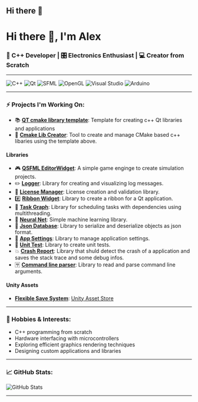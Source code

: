 ## Hi there 👋

<!--
**KROIA/KROIA** is a ✨ _special_ ✨ repository because its `README.md` (this file) appears on your GitHub profile.

Here are some ideas to get you started:

- 🔭 I’m currently working on ...
- 🌱 I’m currently learning ...
- 👯 I’m looking to collaborate on ...
- 🤔 I’m looking for help with ...
- 💬 Ask me about ...
- 📫 How to reach me: ...
- 😄 Pronouns: ...
- ⚡ Fun fact: ...
-->



# Hi there 👋, I'm Alex

### 🔧 C++ Developer | 🎛 Electronics Enthusiast | 💻 Creator from Scratch 

---

<!-- ### 🛠 Tech Stack -->

![C++](https://img.shields.io/badge/C++-00599C?style=for-the-badge&logo=cplusplus&logoColor=white)
![Qt](https://img.shields.io/badge/Qt-41CD52?style=for-the-badge&logo=qt&logoColor=white)
![SFML](https://img.shields.io/badge/SFML-8CC4D7?style=for-the-badge&logo=sfml&logoColor=white)
![OpenGL](https://img.shields.io/badge/OpenGL-5586A4?style=for-the-badge&logo=opengl&logoColor=white)
![Visual Studio](https://img.shields.io/badge/Visual%20Studio-5C2D91?style=for-the-badge&logo=visual%20studio&logoColor=white)
![Arduino](https://img.shields.io/badge/Arduino-00979D?style=for-the-badge&logo=arduino&logoColor=white)

---

### ⚡ Projects I'm Working On:

- 📚 **[QT cmake library template](https://github.com/KROIA/QT_cmake_library_template)**: Template for creating c++ Qt libraries and applications
- 🔧 **[Cmake Lib Creator](https://github.com/KROIA/CmakeLibCreator)**: Tool to create and manage CMake based c++ libaries using the template above.
#### Libraries
  * 🎮 **[QSFML EditorWidget](https://github.com/KROIA/QSFML_EditorWidget)**: A simple game enginge to create simulation projects.
  * ✏️ **[Logger](https://github.com/KROIA/Logger)**: Library for creating and visualizing log messages.
  * 🔐 **[License Manager](https://github.com/KROIA/LicenseManager)**: License creation and validation library.
  * #️⃣ **[Ribbon Widget](https://github.com/KROIA/RibbonWidget)**: Library to create a ribbon for a Qt application.
  * 🔀 **[Task Graph](https://github.com/KROIA/TaskGraph)**: Library for scheduling tasks with dependencies using multithreading.
  * 🐒 **[Neural Net](https://github.com/KROIA/NeuralNet)**: Simple machine learning library.
  * 📓 **[Json Database](https://github.com/KROIA/JsonDatabase)**: Library to serialize and deserialize objects as json format.
  * 🔧 **[App Settings](https://github.com/KROIA/AppSettings)**: Library to manage application settings.
  * 🔎 **[Unit Test](https://github.com/KROIA/UnitTest)**: Library to create unit tests.
  * 💥 **[Crash Report](https://github.com/KROIA/CrashReport)**: Library that shuld detect the crash of a application and saves the stack trace and some debug infos.
  * 🈂️ **[Command line parser](https://github.com/KROIA/CommandLineParser)**: Library to read and parse command line arguments.

#### Unity Assets
  * **[Flexible Save System](https://github.com/KROIA/Flexible-save-system)**: [Unity Asset Store](https://assetstore.unity.com/packages/add-ons/flexible-save-system-225017?srsltid=AfmBOoqDdcZV3FU8nCg029gN6xTE0E6i8E4hJ36Cq8EUV77YL5tSj0fJ)
    
---

### 🔬 Hobbies & Interests:

- C++ programming from scratch
- Hardware interfacing with microcontrollers
- Exploring efficient graphics rendering techniques
- Designing custom applications and libraries

---

### 📈 GitHub Stats:

![GitHub Stats](https://github-readme-stats.vercel.app/api?username=KROIA&show_icons=true&theme=dark)

---
